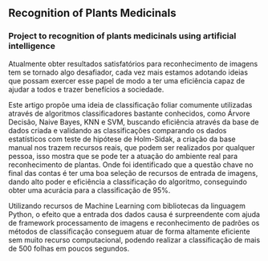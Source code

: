 ## Recognition of Plants Medicinals

### Project to recognition of plants medicinals using artificial intelligence

Atualmente obter resultados satisfatórios para reconhecimento de imagens tem se tornado algo desafiador, cada vez mais estamos adotando ideias que possam exercer esse papel de modo a ter uma eficiência capaz de ajudar a todos e trazer benefícios a sociedade.

Este artigo propõe uma ideia de classificação foliar comumente utilizadas através de algoritmos classificadores bastante conhecidos, como Árvore Decisão, Naive Bayes, KNN e SVM, buscando eficiência através da base de dados criada e validando as classificações comparando os dados estatísticos com teste de hipótese de Holm-Sidak, a criação da base manual nos trazem recursos reais, que podem ser realizados por qualquer pessoa, isso mostra que se pode ter a atuação do ambiente real para reconhecimento de plantas. Onde foi identificado que a questão chave no final das contas é ter uma boa seleção de recursos de entrada de imagens, dando alto poder e eficiência a classificação do algoritmo, conseguindo obter uma acurácia para a classificação de 95%. 

Utilizando recursos de Machine Learning com bibliotecas da linguagem Python, o efeito que a entrada dos dados causa é surpreendente com ajuda de framework processamento de imagens e reconhecimento de padrões os métodos de classificação conseguem atuar de forma altamente eficiente sem muito recurso computacional, podendo realizar a classificação de mais de 500 folhas em poucos segundos.
